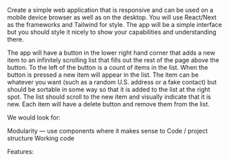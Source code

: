 Create a simple web application that is responsive and can be used on a mobile device browser as well as on the desktop. You will use React/Next as the frameworks and Tailwind for style. The app will be a simple interface but you should style it nicely to show your capabilities and understanding there. 

The app will have a button in the lower right hand corner that adds a new item to an infinitely scrolling list that fills out the rest of the page above the button. To the left of the button is a count of items in the list. When the button is pressed a new item will appear in the list. The item can be whatever you want (such as a random U.S. address or a fake contact) but should be sortable in some way so that it is added to the list at the right spot. The list should scroll to the new item and visually indicate that it is new. Each item will have a delete button and remove them from the list. 

We would look for:

Modularity — use components where it makes sense to
Code / project structure
Working code

Features: